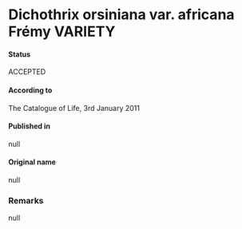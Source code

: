 Dichothrix orsiniana var. africana Frémy VARIETY
=======

#### Status
ACCEPTED

#### According to
The Catalogue of Life, 3rd January 2011

#### Published in
null

#### Original name
null

### Remarks
null